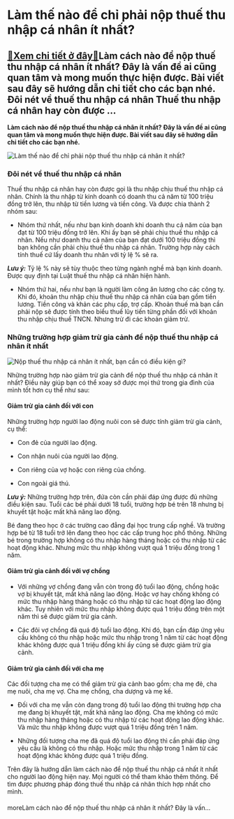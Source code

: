 Làm thế nào để chỉ phải nộp thuế thu nhập cá nhân ít nhất?
==========================================================

[:gift:Xem chi tiết ở đây:gift:](https://hddtvn.com/lam-the-nao-de-chi-phai-nop-thue-thu-nhap-ca-nhan-it-nhat/)Làm cách nào để nộp thuế thu nhập cá nhân ít nhất? Đây là vấn đề ai cũng quan tâm và mong muốn thực hiện được. Bài viết sau đây sẽ hướng dẫn chi tiết cho các bạn nhé. Đôi nét về thuế thu nhập cá nhân Thuế thu nhập cá nhân hay còn được …
--------------------------------------------------------------------------------------------------------------------------------------------------------------------------------------------------------------------------------------------

**Làm cách nào để nộp thuế thu nhập cá nhân ít nhất? Đây là vấn đề ai cũng quan tâm và mong muốn thực hiện được. Bài viết sau đây sẽ hướng dẫn chi tiết cho các bạn nhé.**


![Làm thế nào để chỉ phải nộp thuế thu nhập cá nhân ít nhất?](https://hddtvn.com/wp-content/uploads/2021/01/tax-featured.jpg)


### **Đôi nét về thuế thu nhập cá nhân**


Thuế thu nhập cá nhân hay còn được gọi là thu nhập chịu thuế thu nhập cá nhân. Chính là thu nhập từ kinh doanh có doanh thu cả năm từ 100 triệu đồng trở lên, thu nhập từ tiền lương và tiền công. Và được chia thành 2 nhóm sau:




* Nhóm thứ nhất, nếu như bạn kinh doanh khi doanh thu cả năm của bạn đạt từ 100 triệu đồng trở lên. Khi ấy bạn sẽ phải chịu thuế thu nhập cá nhân. Nếu như doanh thu cả năm của bạn đạt dưới 100 triệu đồng thì bạn không cần phải chịu thuế thu nhập cá nhân. Trường hợp này cách tính thuế cứ lấy doanh thu nhân với tỷ lệ % sẽ ra.



***Lưu ý:*** Tỷ lệ % này sẽ tùy thuộc theo từng ngành nghề mà bạn kinh doanh. Được quy định tại Luật thuế thu nhập cá nhân hiện hành.




* Nhóm thứ hai, nếu như bạn là người làm công ăn lương cho các công ty. Khi đó, khoản thu nhập chịu thuế thu nhập cá nhân của bạn gồm tiền lương. Tiền công và khản các phụ cấp, trợ cấp. Khoản thuế mà bạn cần phải nộp sẽ được tính theo biểu thuế lũy tiến từng phần đối với khoản thu nhập chịu thuế TNCN. Nhưng trừ đi các khoản giảm trừ.



### Những trường hợp giảm trừ gia cảnh để nộp thuế thu nhập cá nhân ít nhất


![Nộp thuế thu nhập cá nhân ít nhất, bạn cần có điều kiện gì?](https://hddtvn.com/wp-content/uploads/2021/01/Huong-Dan-Tu-Quyet-Toan-Thue-TNCN-2019-2020.png "Nộp thuế thu nhập cá nhân ít nhất, bạn cần có điều kiện gì?")


Những trường hợp nào giảm trừ gia cảnh để nộp thuế thu nhập cá nhân ít nhất? Điều này giúp bạn có thể xoay sở được mọi thứ trong gia đình của mình tốt hơn cụ thể như sau:


#### Giảm trừ gia cảnh đối với con


Những trường hợp người lao động nuôi con sẽ được tính giảm trừ gia cảnh, cụ thể:


+ Con đẻ của người lao động.


+ Con nhận nuôi của người lao động.


+ Con riêng của vợ hoặc con riêng của chồng.


+ Con ngoài giá thú.


***Lưu ý:*** Những trường hợp trên, đứa còn cần phải đáp ứng được đủ những điều kiện sau. Tuổi các bé phải dưới 18 tuổi, trường hợp bé trên 18 nhưng bị khuyết tật hoặc mất khả năng lao động.


Bé đang theo học ở các trường cao đẳng đại học trung cấp nghề. Và trường hợp bé từ 18 tuổi trở lên đang theo học các cấp trung học phổ thông. Những bé trong trường hợp không có thu nhập hàng tháng hoặc có thu nhập từ các hoạt động khác. Nhưng mức thu nhập không vượt quá 1 triệu đồng trong 1 năm.


#### Giảm trừ gia cảnh đối với vợ chồng


+ Với những vợ chồng đang vẫn còn trong độ tuổi lao động, chồng hoặc vợ bị khuyết tật, mất khả năng lao động. Hoặc vợ hay chồng không có mức thu nhập hàng tháng hoặc có thu nhập từ các hoạt động lao động khác. Tuy nhiên với mức thu nhập không được quá 1 triệu đồng trên một năm thì sẽ được giảm trừ gia cảnh.


+ Các đôi vợ chồng đã quá độ tuổi lao động. Khi đó, bạn cần đáp ứng yêu cầu không có thu nhập hoặc mức thu nhập trong 1 năm từ các hoạt động khác không được quá 1 triệu đồng khi ấy cũng sẽ được giảm trừ gia cảnh.


#### Giảm trừ gia cảnh đối với cha mẹ


Các đối tượng cha mẹ có thể giảm trừ gia cảnh bao gồm: cha mẹ đẻ, cha mẹ nuôi, cha mẹ vợ. Cha mẹ chồng, cha dượng và mẹ kế.


+ Đối với cha mẹ vẫn còn đang trong độ tuổi lao động thì trường hợp cha mẹ đang bị khuyết tật, mất khả năng lao động. Cha mẹ không có mức thu nhập hàng tháng hoặc có thu nhập từ các hoạt động lao động khác. Và mức thu nhập không được vượt quá 1 triệu đồng trên 1 năm.


+ Những đối tượng cha mẹ đã quá độ tuổi lao động thì cần phải đáp ứng yêu cầu là không có thu nhập. Hoặc mức thu nhập trong 1 năm từ các hoạt động khác không được quá 1 triệu đồng.


Trên đây là hướng dẫn làm cách nào để nộp thuế thu nhập cá nhất ít nhất cho người lao động hiện nay. Mọi người có thể tham khảo thêm thông. Để tìm được phương pháp đóng thuế thu nhập cá nhân thích hợp nhất cho mình.


#### 


moreLàm cách nào để nộp thuế thu nhập cá nhân ít nhất? Đây là vấn…

